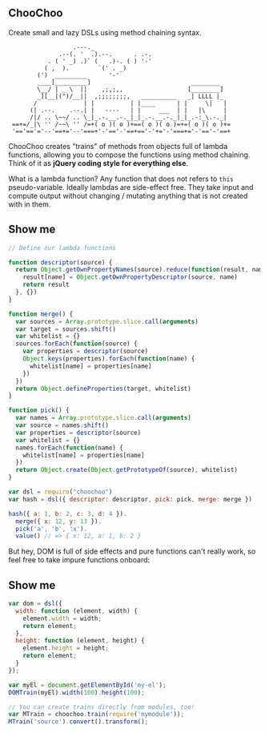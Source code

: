 ChooChoo
--------

Create small and lazy DSLs using method chaining syntax.

                      .---._
                  .--(. '  .).--.      . .-.
               . ( ' _) .)` (   .)-. ( ) '-'
              ( ,  ).        `(' . _)
            (')  _________      '-'
            ____[_________]                            ________
            \__/ | _ \  ||    ,;,;,,                  [________]
            _][__|(")/__||  ,;;;;;;;;,   __________   _| LLLL |_
           /             | |          | |____      | |     \|   |
          (| .--.    .--.| |   ----   | |     ___  | |   |\     |
          /|/ .. \~~/ .. \_|_.-.__.-._|_|_.-.__.-._|_|_.-:_\.-._|
     ==+=/_|\ '' /~~\ '' /=+( o )( o )+==( o )( o )=+=( o )( o )+=
     '=='=='='--'==+='--'===+'-'=='-'==+=='-'+='-'===+='-'=='-'==+

ChooChoo creates "trains" of methods from objects full of lambda
functions, allowing you to compose the functions using method chaining.
Think of it as **jQuery coding style for everything else**.

What is a lambda function? Any function that does not refers to `this`
pseudo-variable. Ideally lambdas are side-effect free. They take input
and compute output without changing / mutating anything that is not
created with in them.

Show me
-------

```js
// Define our lambda functions

function descriptor(source) {
  return Object.getOwnPropertyNames(source).reduce(function(result, name) {
    result[name] = Object.getOwnPropertyDescriptor(source, name)
    return result
  }, {})
}

function merge() {
  var sources = Array.prototype.slice.call(arguments)
  var target = sources.shift()
  var whitelist = {}
  sources.forEach(function(source) {
    var properties = descriptor(source)
    Object.keys(properties).forEach(function(name) {
      whitelist[name] = properties[name]
    })
  })
  return Object.defineProperties(target, whitelist)
}

function pick() {
  var names = Array.prototype.slice.call(arguments)
  var source = names.shift()
  var properties = descriptor(source)
  var whitelist = {}
  names.forEach(function(name) {
    whitelist[name] = properties[name]
  })
  return Object.create(Object.getPrototypeOf(source), whitelist)
}

var dsl = require("choochoo")
var hash = dsl({ descriptor: descriptor, pick: pick, merge: merge })

hash({ a: 1, b: 2, c: 3, d: 4 }).
  merge({ x: 12, y: 13 }).
  pick('a', 'b', 'x').
  value() // => { x: 12, a: 1, b: 2 }
```

But hey, DOM is full of side effects and pure functions can't really work, so
feel free to take impure functions onboard:

Show me
-------

```js
var dom = dsl({
  width: function (element, width) {
    element.width = width;
    return element;
  },
  height: function (element, height) {
    element.height = height;
    return element;
  }
});

var myEl = document.getElementById('my-el');
DOMTrain(myEl).width(100).height(100);

// You can create trains directly from modules, too!
var MTrain = choochoo.train(require('mymodule'));
MTrain('source').convert().transform();
```
